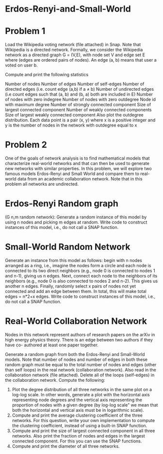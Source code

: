 # Erdos-Renyi-and-Small-World

# Problem 1 

Load the Wikipedia voting network (file attached) in Snap. Note that Wikipedia is a directed
network. Formally, we consider the Wikipedia network as a directed graph G = (V,E), with node
set V and edge set E where (edges are ordered pairs of nodes). An edge (a, b) means that user a
voted on user b.

Compute and print the following statistics

Number of nodes
Number of edges
Number of self-edges
Number of directed edges (i.e. count edge (a,b) if a ≠ b)
Number of undirected edges (i.e count edges such that (a, b) and (b, a) both are included in E)
Number of nodes with zero indegree
Number of nodes with zero outdegree
Node id with maximum degree
Number of strongly connected component
Size of largest connected component
Number of weakly connected components
Size of largest weakly connected component
Also plot the outdegree distribution. Each data point is a pair (x, y) where x is a positive integer
and y is the number of nodes in the network with outdegree equal to x

# Problem 2

One of the goals of network analysis is to find mathematical models that characterize real-world
networks and that can then be used to generate new networks with similar properties. In this
problem, we will explore two famous models Erdos-Renyi and Small World and compare them to
real-world data from an academic collaboration network. Note that in this problem all networks
are undirected.

# Erdos-Renyi Random graph

(G n,m random network): Generate a random instance of this model
by using n nodes and picking m edges at random. Write code to construct instances of this model,
i.e., do not call a SNAP function.

# Small-World Random Network

Generate an instance from this model as follows: begin with n
nodes arranged as a ring, i.e., imagine the nodes form a circle and each node is connected to its
two direct neighbors (e.g., node 0 is connected to nodes 1 and n-1), giving us n edges. Next,
connect each node to the neighbors of its neighbors (e.g., node 0 is also connected to nodes 2 and
n-2). This gives us another n edges. Finally, randomly select x pairs of nodes not yet connected
and add an edge between them. In total, this will make total edges = n*2+x edges. Write code to
construct instances of this model, i.e., do not call a SNAP function.

# Real-World Collaboration Network

Nodes in this network represent authors of research papers
on the arXiv in high energy physics theory. There is an edge between two authors if they have co-
authored at least one paper together.

Generate a random graph from both the Erdos-Renyi and Small-World models. Note that number
of nodes and number of edges in both these random graph must be equal to the total number of
nodes and edges (other than self loops) in the real network (collaboration network). Also read in
the collaboration network (file attached). Delete all of the loops (self-edges) in the collaboration
network. Compute the following:

1. Plot the degree distribution of all three networks in the same plot on a log-log scale. In
other words, generate a plot with the horizontal axis representing node degrees and the
vertical axis representing the proportion of nodes with a given degree (by log-log scale"
we mean that both the horizontal and vertical axis must be in logarithmic scale).
2. Compute and print the average clustering coefficient of the three networks. For this
question, write your own implementation to compute the clustering coefficient, instead of
using a built-in SNAP function.
3. Compute and print the size of largest connected component in all three networks. Also print
the fraction of nodes and edges in the largest connected component. For this you can use
the SNAP functions.
4. Compute and print the diameter of all three networks.
